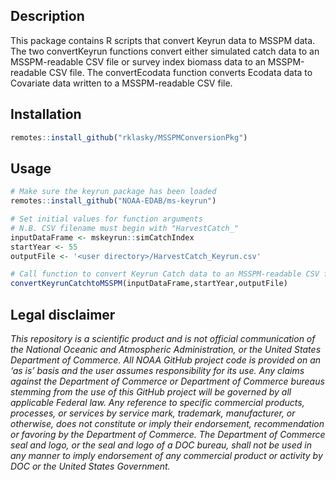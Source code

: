 ## Description
This package contains R scripts that convert Keyrun data to MSSPM data. The two convertKeyrun functions convert either simulated catch data to an MSSPM-readable CSV file or survey index biomass data to an MSSPM-readable CSV file. The convertEcodata function converts Ecodata data to Covariate data written to a MSSPM-readable CSV file.

## Installation
``` r
remotes::install_github("rklasky/MSSPMConversionPkg")
``` 

## Usage
``` r
# Make sure the keyrun package has been loaded
remotes::install_github("NOAA-EDAB/ms-keyrun")

# Set initial values for function arguments
# N.B. CSV filename must begin with "HarvestCatch_"
inputDataFrame <- mskeyrun::simCatchIndex
startYear <- 55
outputFile <- '<user directory>/HarvestCatch_Keyrun.csv'

# Call function to convert Keyrun Catch data to an MSSPM-readable CSV file
convertKeyrunCatchtoMSSPM(inputDataFrame,startYear,outputFile)
```

## Legal disclaimer
*This repository is a scientific product and is not official communication of the National Oceanic and Atmospheric Administration, or the United States Department of Commerce. All NOAA GitHub project code is provided on an ‘as is’ basis and the user assumes responsibility for its use. Any claims against the Department of Commerce or Department of Commerce bureaus stemming from the use of this GitHub project will be governed by all applicable Federal law. Any reference to specific commercial products, processes, or services by service mark, trademark, manufacturer, or otherwise, does not constitute or imply their endorsement, recommendation or favoring by the Department of Commerce. The Department of Commerce seal and logo, or the seal and logo of a DOC bureau, shall not be used in any manner to imply endorsement of any commercial product or activity by DOC or the United States Government.*
